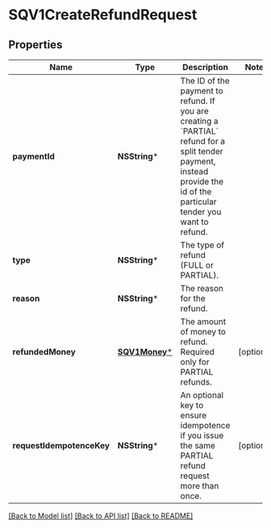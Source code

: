 # SQV1CreateRefundRequest

## Properties
Name | Type | Description | Notes
------------ | ------------- | ------------- | -------------
**paymentId** | **NSString*** | The ID of the payment to refund. If you are creating a &#x60;PARTIAL&#x60; refund for a split tender payment, instead provide the id of the particular tender you want to refund. | 
**type** | **NSString*** | The type of refund (FULL or PARTIAL). | 
**reason** | **NSString*** | The reason for the refund. | 
**refundedMoney** | [**SQV1Money***](SQV1Money.md) | The amount of money to refund. Required only for PARTIAL refunds. | [optional] 
**requestIdempotenceKey** | **NSString*** | An optional key to ensure idempotence if you issue the same PARTIAL refund request more than once. | [optional] 

[[Back to Model list]](../README.md#documentation-for-models) [[Back to API list]](../README.md#documentation-for-api-endpoints) [[Back to README]](../README.md)


